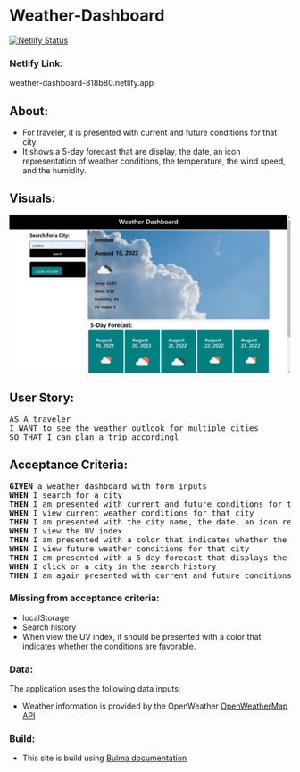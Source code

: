 # Weather-Dashboard

[![Netlify Status](https://api.netlify.com/api/v1/badges/8aba176d-bb5e-43ef-a57f-e862725272dd/deploy-status)](https://app.netlify.com/sites/weather-dashboard-818b80/deploys)

### Netlify Link: 
weather-dashboard-818b80.netlify.app


## About:
- For traveler, it is presented with current and future conditions for that city.
- It shows a 5-day forecast that are display, the date, an icon representation of weather conditions, the temperature, the wind speed, and the humidity.

## Visuals:
![](./assets/image/Weather-dashboard-Page.jpg)


 

## User Story:

<pre>AS A traveler
I WANT to see the weather outlook for multiple cities
SO THAT I can plan a trip accordingl</pre>

## Acceptance Criteria:

<pre><b>GIVEN</b> a weather dashboard with form inputs
<b>WHEN</b> I search for a city
<b>THEN</b> I am presented with current and future conditions for that city and that city is added to the search history
<b>WHEN</b> I view current weather conditions for that city
<b>THEN</b> I am presented with the city name, the date, an icon representation of weather conditions, the temperature, the humidity, the wind speed, and the UV index
<b>WHEN</b> I view the UV index
<b>THEN</b> I am presented with a color that indicates whether the conditions are favorable, moderate, or severe
<b>WHEN</b> I view future weather conditions for that city
<b>THEN</b> I am presented with a 5-day forecast that displays the date, an icon representation of weather conditions, the temperature, the wind speed, and the humidity
<b>WHEN</b> I click on a city in the search history
<b>THEN</b> I am again presented with current and future conditions for that city</pre>


### Missing from acceptance criteria: 
- localStorage
- Search history
- When view the UV index, it should be presented with a color that indicates whether the conditions are favorable.

### Data:

The application uses the following data inputs: 
- Weather information is provided by the OpenWeather <a href="https://openweathermap.org/" rel="nofollow"> OpenWeatherMap API </a>

### Build:
- This site is build using <a href="https://bulma.io/documentation/"> Bulma documentation



